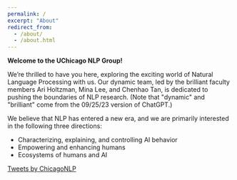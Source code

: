 ```yaml
---
permalink: /
excerpt: "About"
redirect_from: 
  - /about/
  - /about.html
---
```


**Welcome to the UChicago NLP Group!**

We’re thrilled to have you here, exploring the exciting world of Natural Language Processing with us. Our dynamic team, led by the brilliant faculty members Ari Holtzman, Mina Lee, and Chenhao Tan, is dedicated to pushing the boundaries of NLP research. (Note that "dynamic" and "brilliant" come from the 09/25/23 version of ChatGPT.)

We believe that NLP has entered a new era, and we are primarily interested in the following three directions:
* Characterizing, explaining, and controlling AI behavior
* Empowering and enhancing humans
* Ecosystems of humans and AI

<a class="twitter-timeline" href="https://twitter.com/ChicagoNLP?ref_src=twsrc%5Etfw">Tweets by ChicagoNLP</a> 
<div class="twitter-timeline-wrapper">
  <script async src="https://platform.twitter.com/widgets.js" charset="utf-8"></script>
</div>